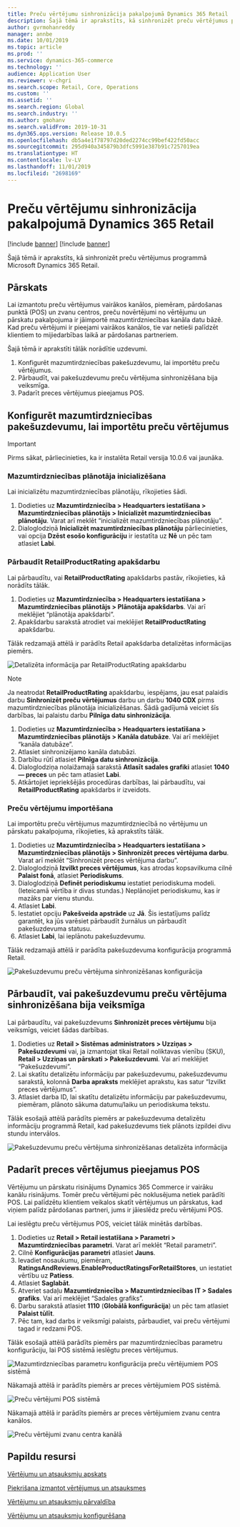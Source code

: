 ```yaml
---
title: Preču vērtējumu sinhronizācija pakalpojumā Dynamics 365 Retail
description: Šajā tēmā ir aprakstīts, kā sinhronizēt preču vērtējumus programmā Microsoft Dynamics 365 Retail.
author: gvrmohanreddy
manager: annbe
ms.date: 10/01/2019
ms.topic: article
ms.prod: ''
ms.service: dynamics-365-commerce
ms.technology: ''
audience: Application User
ms.reviewer: v-chgri
ms.search.scope: Retail, Core, Operations
ms.custom: ''
ms.assetid: ''
ms.search.region: Global
ms.search.industry: ''
ms.author: gmohanv
ms.search.validFrom: 2019-10-31
ms.dyn365.ops.version: Release 10.0.5
ms.openlocfilehash: db5a4e1f78797d20ded2274cc99bef422fd50acc
ms.sourcegitcommit: 295d940a345879b3dfc5991e387b91c7257019ea
ms.translationtype: HT
ms.contentlocale: lv-LV
ms.lasthandoff: 11/01/2019
ms.locfileid: "2698169"
---
```

# <a name="sync-product-ratings-in-dynamics-365-retail"></a>Preču vērtējumu sinhronizācija pakalpojumā Dynamics 365 Retail

[!include [banner](includes/preview-banner.md)]
[!include [banner](includes/banner.md)]

Šajā tēmā ir aprakstīts, kā sinhronizēt preču vērtējumus programmā Microsoft Dynamics 365 Retail.

## <a name="overview"></a>Pārskats

Lai izmantotu preču vērtējumus vairākos kanālos, piemēram, pārdošanas punktā (POS) un zvanu centros, preču novērtējumi no vērtējumu un pārskatu pakalpojuma ir jāimportē mazumtirdzniecības kanāla datu bāzē. Kad preču vērtējumi ir pieejami vairākos kanālos, tie var netieši palīdzēt klientiem to mijiedarbības laikā ar pārdošanas partneriem.

Šajā tēmā ir aprakstīti tālāk norādītie uzdevumi.

1. Konfigurēt mazumtirdzniecības pakešuzdevumu, lai importētu preču vērtējumus.
1. Pārbaudīt, vai pakešuzdevumu preču vērtējuma sinhronizēšana bija veiksmīga.
1. Padarīt preces vērtējumus pieejamus POS.

## <a name="configure-a-retail-batch-job-to-import-product-ratings"></a>Konfigurēt mazumtirdzniecības pakešuzdevumu, lai importētu preču vērtējumus

> [!IMPORTANT]
> Pirms sākat, pārliecinieties, ka ir instalēta Retail versija 10.0.6 vai jaunāka.

### <a name="initialize-the-retail-scheduler"></a>Mazumtirdzniecības plānotāja inicializēšana

Lai inicializētu mazumtirdzniecības plānotāju, rīkojieties šādi.

1. Dodieties uz **Mazumtirdzniecība \> Headquarters iestatīšana \> Mazumtirdzniecības plānotājs \> Inicializēt mazumtirdzniecības plānotāju**. Varat arī meklēt “inicializēt mazumtirdzniecības plānotāju”.
1. Dialoglodziņā **Inicializēt mazumtirdzniecības plānotāju** pārliecinieties, vai opcija **Dzēst esošo konfigurāciju** ir iestatīta uz **Nē** un pēc tam atlasiet **Labi**.

### <a name="verify-the-retailproductrating-subjob"></a>Pārbaudīt RetailProductRating apakšdarbu

Lai pārbaudītu, vai **RetailProductRating** apakšdarbs pastāv, rīkojieties, kā norādīts tālāk.

1. Dodieties uz **Mazumtirdzniecība \> Headquarters iestatīšana \> Mazumtirdzniecības plānotājs \> Plānotāja apakšdarbs**. Vai arī meklējiet “plānotāja apakšdarbi”.
1. Apakšdarbu sarakstā atrodiet vai meklējiet **RetailProductRating** apakšdarbu.

Tālāk redzamajā attēlā ir parādīts Retail apakšdarba detalizētas informācijas piemērs.

![Detalizēta informācija par RetailProductRating apakšdarbu](media/rnr-hq-ratings-sub-job.png)

> [!NOTE]
> Ja neatrodat **RetailProductRating** apakšdarbu, iespējams, jau esat palaidis darbu **Sinhronizēt preču vērtējumus** darbu un darbu **1040 CDX** pirms mazumtirdzniecības plānotāja inicializēšanas. Šādā gadījumā veiciet šīs darbības, lai palaistu darbu **Pilnīga datu sinhronizācija**.
>
> 1. Dodieties uz **Mazumtirdzniecība \> Headquarters iestatīšana \> Mazumtirdzniecības plānotājs \> Kanāla datubāze**. Vai arī meklējiet “kanāla datubāze”.
> 1. Atlasiet sinhronizējamo kanāla datubāzi.
> 1. Darbību rūtī atlasiet **Pilnīga datu sinhronizācija**.
> 1. Dialoglodziņa nolaižamajā sarakstā **Atlasīt sadales grafiki** atlasiet **1040 — preces** un pēc tam atlasiet **Labi**.
> 1. Atkārtojiet iepriekšējās procedūras darbības, lai pārbaudītu, vai **RetailProductRating** apakšdarbs ir izveidots.

### <a name="import-product-ratings"></a>Preču vērtējumu importēšana

Lai importētu preču vērtējumus mazumtirdzniecībā no vērtējumu un pārskatu pakalpojuma, rīkojieties, kā aprakstīts tālāk.

1. Dodieties uz **Mazumtirdzniecība \> Headquarters iestatīšana \> Mazumtirdzniecības plānotājs \> Sinhronizēt preces vērtējuma darbu**. Varat arī meklēt “Sinhronizēt preces vērtējuma darbu”.
1. Dialoglodziņā **Izvilkt preces vērtējumus**, kas atrodas kopsavilkuma cilnē **Palaist fonā**, atlasiet **Periodiskums**.
1. Dialoglodziņā **Definēt periodiskumu** iestatiet periodiskuma modeli. (Ieteicamā vērtība ir divas stundas.) Neplānojiet periodiskumu, kas ir mazāks par vienu stundu.
1. Atlasiet **Labi**.
1. Iestatiet opciju **Pakešveida apstrāde** uz **Jā**. Šis iestatījums palīdz garantēt, ka jūs varēsiet pārbaudīt žurnālus un pārbaudīt pakešuzdevuma statusu.
1. Atlasiet **Labi**, lai ieplānotu pakešuzdevumu.

Tālāk redzamajā attēlā ir parādīta pakešuzdevuma konfigurācija programmā Retail.

![Pakešuzdevumu preču vērtējuma sinhronizēšanas konfigurācija](media/rnr-hq-batchjob-recurrence.png)

## <a name="verify-that-the-batch-job-for-product-rating-synchronization-was-successful"></a>Pārbaudīt, vai pakešuzdevumu preču vērtējuma sinhronizēšana bija veiksmīga

Lai pārbaudītu, vai pakešuzdevums **Sinhronizēt preces vērtējumu** bija veiksmīgs, veiciet šādas darbības.

1. Dodieties uz **Retail \> Sistēmas administrators \> Uzziņas \> Pakešuzdevumi** vai, ja izmantojat tikai Retail noliktavas vienību (SKU), **Retail \> Uzziņas un pārskati \> Pakešuzdevumi**. Vai arī meklējiet “Pakešuzdevumi”.
1. Lai skatītu detalizētu informāciju par pakešuzdevumu, pakešuzdevumu sarakstā, kolonnā **Darba apraksts** meklējiet aprakstu, kas satur “Izvilkt preces vērtējumus”.
1. Atlasiet darba ID, lai skatītu detalizētu informāciju par pakešuzdevumu, piemēram, plānoto sākuma datumu/laiku un periodiskuma tekstu.

Tālāk esošajā attēlā parādīts piemērs ar pakešuzdevuma detalizētu informāciju programmā Retail, kad pakešuzdevums tiek plānots izpildei divu stundu intervālos.

![Pakešuzdevumu preču vērtējuma sinhronizēšanas detalizēta informācija](media/rnr-hq-batchjob-status-checking.png)

## <a name="make-product-ratings-available-at-the-pos"></a>Padarīt preces vērtējumus pieejamus POS

Vērtējumu un pārskatu risinājums Dynamics 365 Commerce ir vairāku kanālu risinājums. Tomēr preču vērtējumi pēc noklusējuma netiek parādīti POS. Lai palīdzētu klientiem veikalos skatīt vērtējumus un pārskatus, kad viņiem palīdz pārdošanas partneri, jums ir jāieslēdz preču vērtējumi POS.

Lai ieslēgtu preču vērtējumus POS, veiciet tālāk minētās darbības.

1. Dodieties uz **Retail \> Retail iestatīšana \> Parametri \> Mazumtirdzniecības parametri**. Varat arī meklēt “Retail parametri”.
1. Cilnē **Konfigurācijas parametri** atlasiet **Jauns**.
1. Ievadiet nosaukumu, piemēram, **RatingsAndReviews.EnableProductRatingsForRetailStores**, un iestatiet vērtību uz **Patiess**.
1. Atlasiet **Saglabāt**.
1. Atveriet sadaļu **Mazumtirdzniecība \> Mazumtirdzniecības IT \> Sadales grafiks**. Vai arī meklējiet “Sadales grafiks”.
1. Darbu sarakstā atlasiet **1110** (**Globālā konfigurācija**) un pēc tam atlasiet **Palaist tūlīt**.
1. Pēc tam, kad darbs ir veiksmīgi palaists, pārbaudiet, vai preču vērtējumi tagad ir redzami POS.

Tālāk esošajā attēlā parādīts piemērs par mazumtirdzniecības parametru konfigurāciju, lai POS sistēmā ieslēgtu preces vērtējumus.

![Mazumtirdzniecības parametru konfigurācija preču vērtējumiem POS sistēmā](media/rnr-hq-enable-ratings-in-pos.png)

Nākamajā attēlā ir parādīts piemērs ar preces vērtējumiem POS sistēmā.

![Preču vērtējumi POS sistēmā](media/rnr-pos-catalog-ratings.png)

Nākamajā attēlā ir parādīts piemērs ar preces vērtējumiem zvanu centra kanālos.

![Preču vērtējumi zvanu centra kanālā](media/rnr-call-center-ratings.png)

## <a name="additional-resources"></a>Papildu resursi

[Vērtējumu un atsauksmju apskats](ratings-reviews-overview.md)

[Piekrišana izmantot vērtējumus un atsauksmes](opt-in-ratings-reviews.md)

[Vērtējumu un atsauksmju pārvaldība](manage-reviews.md)

[Vērtējumu un atsauksmju konfigurēšana](configure-ratings-reviews.md)
